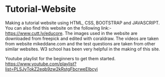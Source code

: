 # Tutorial-Website
Making a tutorial website using HTML, CSS, BOOTSTRAP and JAVASCRIPT.
 You can also find this website on the following link:- https://www.cutt.ly/educore. 
 The images used in the website are downloaded from freepick and edited with coraldraw. 
 The videos are taken from website mikeddane.com and the test questions are taken from other similar websites. 
W3 school has been very helpful in the making of this site.

Youtube playlist for the beginners to get them started.
https://www.youtube.com/playlist?list=PLSJyTokZ2eqb9zw2kRstgFbcrweEIbcyi
